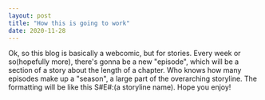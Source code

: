 ```yaml
---
layout: post
title: "How this is going to work"
date: 2020-11-28
---
```


  Ok, so this blog is basically a webcomic, but for stories.  Every week or so(hopefully more), there's gonna be a new "episode", which will be a section of a story about the length of a chapter.  Who knows how many episodes make up a "season", a large part of the overarching storyline.  The formatting will be like this S#E#:(a storyline name).  Hope you enjoy!
